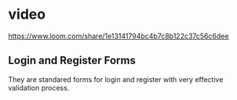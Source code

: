 # video

https://www.loom.com/share/1e13141794bc4b7c8b122c37c56c6dee

## Login and Register Forms

They are standared forms for login and register with very effective validation process.
